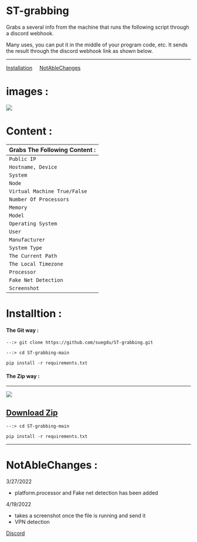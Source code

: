 # ST-grabbing

Grabs a several info from the machine that runs the following script through a discord webhook.

Many uses, you can put it in the middle of your program code, etc. It sends the result through the discord webhook link as shown below.

---

<a href="https://github.com/suegdu/ST-grabbing#installtion-">Installation</a>&nbsp;&nbsp;&nbsp;&nbsp;&nbsp;<a href="https://github.com/suegdu/ST-grabbing#notablechanges-">NotAbleChanges</a>

# images :


![](https://i.ibb.co/gSrGtw5/2022-04-19-15-18-58-LI.jpg)












 






# Content :


| Grabs The Following Content : |
| ------------- | 
| `Public IP` | 
| `Hostname, Device`  | 
| `System` | 
| `Node` | 
| `Virtual Machine True/False`| 
| `Number Of Processors` | 
| `Memory` | 
| `Model` | 
| `Operating System` | 
| `User` | 
| `Manufacturer`|
| `System Type`|
| `The Current Path`|
| `The Local Timezone`|
| `Processor`|
| `Fake Net Detection`|
| `Screenshot`|



# Installtion :
<h4>The Git way :</h4>

```--:> git clone https://github.com/suegdu/ST-grabbing.git```

```--:> cd ST-grabbing-main```

```pip install -r requirements.txt```


<h4>The Zip way :</h4>

---

![](https://cdn.discordapp.com/attachments/790231513849266177/956956664869826571/2022-03-25_19_43_48.png)

<a href="https://github.com/suegdu/ST-grabbing/archive/refs/heads/main.zip">Download Zip</a>
---

```--:> cd ST-grabbing-main```

```pip install -r requirements.txt```

---



# NotAbleChanges :

3/27/2022
- platform.processor and Fake net detection has been added  

4/19/2022
- takes a screenshot once the file is running and send it
- VPN detection

[Discord](https://discord.gg/rydZxy7Qxr)
